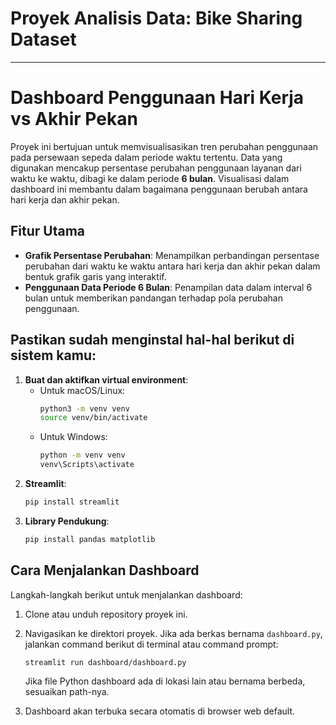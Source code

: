 # Proyek Analisis Data: Bike Sharing Dataset

---

# Dashboard Penggunaan Hari Kerja vs Akhir Pekan

Proyek ini bertujuan untuk memvisualisasikan tren perubahan penggunaan pada persewaan sepeda dalam periode waktu tertentu.
Data yang digunakan mencakup persentase perubahan penggunaan layanan dari waktu ke waktu, dibagi ke dalam periode **6 bulan**. Visualisasi dalam dashboard ini membantu dalam bagaimana penggunaan berubah antara hari kerja dan akhir pekan.

## Fitur Utama

- **Grafik Persentase Perubahan**: Menampilkan perbandingan persentase perubahan dari waktu ke waktu antara hari kerja dan akhir pekan dalam bentuk grafik garis yang interaktif.
- **Penggunaan Data Periode 6 Bulan**: Penampilan data dalam interval 6 bulan untuk memberikan pandangan terhadap pola perubahan penggunaan.

## Pastikan sudah menginstal hal-hal berikut di sistem kamu:

1. **Buat dan aktifkan virtual environment**:
   - Untuk macOS/Linux:
     ```bash
     python3 -m venv venv
     source venv/bin/activate
     ```
   - Untuk Windows:
     ```bash
     python -m venv venv
     venv\Scripts\activate
     ```
2. **Streamlit**:
   ```bash
   pip install streamlit
   ```
3. **Library Pendukung**:
   ```bash
   pip install pandas matplotlib
   ```

## Cara Menjalankan Dashboard

Langkah-langkah berikut untuk menjalankan dashboard:

1. Clone atau unduh repository proyek ini.
   
2. Navigasikan ke direktori proyek. Jika ada berkas bernama `dashboard.py`, jalankan command berikut di terminal atau command prompt:
   
   ```bash
   streamlit run dashboard/dashboard.py
   ```

   Jika file Python dashboard ada di lokasi lain atau bernama berbeda, sesuaikan path-nya.

3. Dashboard akan terbuka secara otomatis di browser web default.
